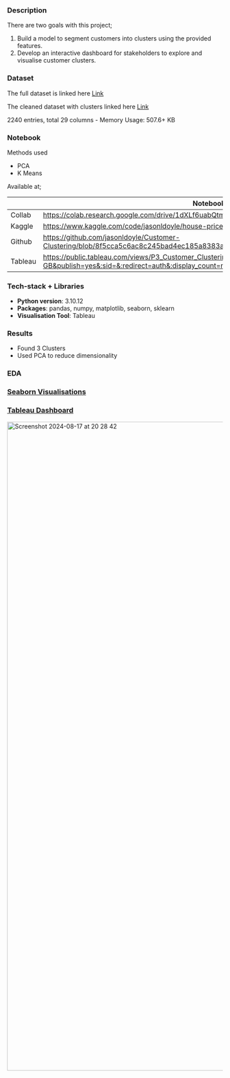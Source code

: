 ### Description

There are two goals with this project;

1. Build a model to segment customers into clusters using the provided features.
2. Develop an interactive dashboard for stakeholders to explore and visualise customer clusters.

### Dataset

The full dataset is linked here [Link](https://github.com/jasonldoyle/Customer-Clustering/blob/8f5cca5c6ac8c245bad4ec185a8383a6028aea1d/Datasets/customer_segmentation.csv)

The cleaned dataset with clusters linked here [Link](https://github.com/jasonldoyle/Customer-Clustering/blob/8f5cca5c6ac8c245bad4ec185a8383a6028aea1d/Datasets/Customer_segmentation_cleaned.csv)

2240 entries, total 29 columns - Memory Usage: 507.6+ KB

### Notebook

Methods used

- PCA
- K Means

Available at;

|  | Notebook |
| --- | --- |
| Collab | https://colab.research.google.com/drive/1dXLf6uabQtm_wddGR9DL5SLIp2VIP6AD?usp=sharing |
| Kaggle | https://www.kaggle.com/code/jasonldoyle/house-price-prediction |
| Github | https://github.com/jasonldoyle/Customer-Clustering/blob/8f5cca5c6ac8c245bad4ec185a8383a6028aea1d/Customer_Clustering_Model.ipynb |
| Tableau | https://public.tableau.com/views/P3_Customer_Clustering/SegmentCharacteristics?:language=en-GB&publish=yes&:sid=&:redirect=auth&:display_count=n&:origin=viz_share_link |

### Tech-stack + Libraries

- **Python version**: 3.10.12
- **Packages**: pandas, numpy, matplotlib, seaborn, sklearn
- **Visualisation Tool**: Tableau

### Results

- Found 3 Clusters
- Used PCA to reduce dimensionality

### EDA

### [Seaborn Visualisations](https://github.com/jasonldoyle/Customer-Clustering/tree/8f5cca5c6ac8c245bad4ec185a8383a6028aea1d/EDA)

### [Tableau Dashboard](https://public.tableau.com/views/P3_Customer_Clustering/SegmentCharacteristics?:language=en-GB&publish=yes&:sid=&:redirect=auth&:display_count=n&:origin=viz_share_link)

<img width="1512" alt="Screenshot 2024-08-17 at 20 28 42" src="https://github.com/user-attachments/assets/701cc2ae-d3c2-4054-9326-5e2f9f705ddc">
